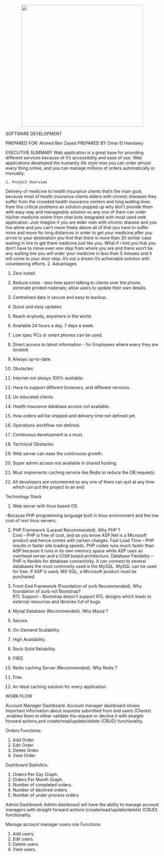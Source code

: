 <p align="center"><img src="https://res.cloudinary.com/dtfbvvkyp/image/upload/v1566331377/laravel-logolockup-cmyk-red.svg" width="400"></p>




SOFTWARE DEVELOPMENT 


PREPARED FOR:
Ahmed Ben Zayed
PREPARED BY
Omar El Hendawy


EXECUTIVE SUMMARY
Web application is a great base for providing different services because of it’s accessibility and ease of use.
Web applications developed the humanity life style now you can order almost every thing online, and you can manage millions of orders automatically or manually.


	

	1. Project Overview
Delivery of medicine to health insurance clients that’s the main goal, because most of health insurance clients elders with chronic diseases they suffer from the crowded health insurance centers and long waiting lines from this critical problems an solution popped up why don’t provide them with easy way and manageable solution so any one of them can order his/her medicine online from chat bots integrated with most used web application.
Just imagine if you are elder man with chronic disease and you live alone and you can’t move freely above all of that you have to suffer more and move for long distances in order to get your medicine,after you arrive to your destination you find that there is more than 30 similar case waiting in line to get there medicine just like you.
What if i told you that you don’t have to move even one step from where you are and there won’t be any waiting line you will order your medicine in less than 5 minutes and it will come to your door step.
It’s not a dream it’s achievable solution  with volunteering efforts.
2. Advantages
1. Zero install.
2. Reduce costs - less time spent talking to clients over the phone, eliminate printed materials; allow users to update their own details.
3. Centralised data is secure and easy to backup.
4. Quick and easy updates. 
5. Reach anybody, anywhere in the world. 
6. Available 24 hours a day, 7 days a week. 
7. Low spec PCs or smart phones can be used. 
8. Direct access to latest information - for Employees where every they are located.
9. Always up-to-date. 


3. Obstacles
1.  Internet not always 100% available.
2. Have to support different browsers, and different versions.
3. Un educated clients.
4. Health insurance database access not available.
5. How orders will be shipped and delivery time not defined yet.
6. Operations workflow not defined.
7. Continuous development is a must.


4. Technical Obstacles
1. Web server can ease the continuous growth.
2. Super admin access not available in shared hosting.
3. Must implements caching service like Redis to reduce the DB requests.
4. All developers are volunteered so any one of them can quit at any time which can put the project to an end.






Technology Stack


1. Web server with linux based OS.
  

-Because PHP programming language built in linux environment and the low cost of rent linux servers.














2. PHP Framework (Laravel Recommended).
Why PHP ?   
Cost –  PHP is free of cost, and as you know ASP.Net is a Microsoft product and hence comes with certain charges.
Fast Load Time – PHP results in faster site loading speeds. PHP codes runs much faster than ASP because it runs in its own memory space while ASP uses an overhead server and a COM based architecture.
Database Flexibility – PHP is flexible for database connectivity. It can connect to several databases the most commonly used is the MySQL.  MySQL can be used for free. If ASP is used, MS-SQL, a Microsoft product must be purchased.












3. Front-End Framework (Foundation of zurb Recommended).
Why foundation of zurb not Bootstrap?  
RTL Support – Bootstrap doesn’t support RTL designs which leads to external resources and libraries full of bugs.






















4. Mysql Database (Recommended).
Why Mysql ?  
1. Secure.
2. On-Demand Scalability.
3. High Availability.
4. Rock-Solid Reliability.
5. FREE.






















5. Redis caching Server (Recommended).
Why Redis ? 
  

1. Free.
2. An ideal caching solution for every application.






















WORK FLOW


  







Account Manager Dashboard:
Account manager dashboard shows important information about requests submitted from end users (Clients) ,enables them to either validate the request or decline it with straight forward actions,and create/read/update/delete  (CRUD) functionality. 


Orders Functions: 
1. Add Order.
2. Edit Order.
3. Delete Order.
4. View Order.


Dashboard Statistics: 
1. Orders Per Day Graph.
2. Orders Per Month Graph.
3. Number of completed orders.
4. Number of declined orders.
5. Number of under process orders




















Admin Dashboard:
Admin dashboard will have the ability to manage account managers with straight forward actions (create/read/update/delete)  (CRUD) functionality. 


Manage account manager users role Functions: 
1. Add users.
2. Edit users.
3. Delete users.
4. View users.